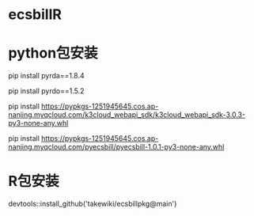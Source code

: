 # ecsbillR

# python包安装

pip install pyrda==1.8.4

pip install pyrdo==1.5.2

pip install https://pypkgs-1251945645.cos.ap-nanjing.myqcloud.com/k3cloud_webapi_sdk/k3cloud_webapi_sdk-3.0.3-py3-none-any.whl

pip install https://pypkgs-1251945645.cos.ap-nanjing.myqcloud.com/pyecsbill/pyecsbill-1.0.1-py3-none-any.whl

# R包安装


devtools::install_github('takewiki/ecsbillpkg@main')
